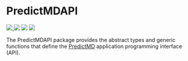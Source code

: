 # PredictMDAPI

<a href="https://doi.org/10.5281/zenodo.1291209">
<img
src="https://zenodo.org/badge/109460252.svg"/>
</a>
<a href="https://bors.tech">
<img
src="https://bors.tech/images/badge_small.svg"
/></a>
<a href="https://travis-ci.com/bcbi/PredictMDAPI.jl/branches">
<img
src="https://travis-ci.com/bcbi/PredictMDAPI.jl.svg?branch=master"
/></a>
<a
href="https://codecov.io/gh/bcbi/PredictMDAPI.jl/branch/master">
<img
src="https://codecov.io/gh/bcbi/PredictMDAPI.jl/branch/master/graph/badge.svg"
/></a>

The PredictMDAPI package provides the abstract types and generic functions that define the [PredictMD](https://predictmd.net) application programming interface (API).
